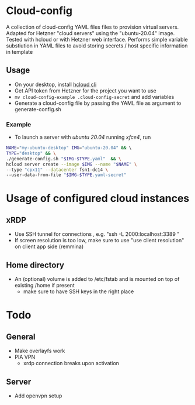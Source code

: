 # Cloud-config 
A collection of cloud-config YAML files files to provision virtual servers. Adapted for Hetzner "cloud servers" using the "ubuntu-20.04" image. Tested with hcloud or with Hetzner web interface. Performs simple variable substiution in YAML files to avoid storing secrets / host specific information in template

## Usage
- On your desktop, install [hcloud cli](https://github.com/hetznercloud/cli) 
- Get API token from Hetzner for the project you want to use
- `mv cloud-config-example .cloud-config-secret` and add variables
- Generate a cloud-config file by passing the YAML file as argument to generate-config.sh

### Example
- To launch a server with *ubuntu 20.04* running *xfce4*, run
```bash
NAME="my-ubuntu-desktop" IMG="ubuntu-20.04" && \ 
TYPE="desktop" && \
./generate-config.sh "$IMG-$TYPE.yaml"  && \
hcloud server create --image $IMG --name "$NAME" \
--type "cpx11" --datacenter fsn1-dc14 \
--user-data-from-file "$IMG-$TYPE.yaml-secret"
```

# Usage  of configured cloud instances
## xRDP
- Use SSH tunnel for connections , e.g. "ssh -L 2000:localhost:3389 "
- If screen resolution is too low, make sure to use "use client resolution" on client app side (remmina)

## Home directory
- An (optional) volume is added to /etc/fstab and is mounted on top of existing /home if present
  - make sure to have SSH keys in the right place

# Todo
## General
- Make overlayfs work
- PIA VPN
  - xrdp connection breaks upon activation

## Server
- Add openvpn setup
